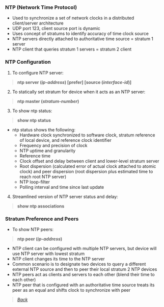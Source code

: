### NTP (Network Time Protocol)  
* Used to synchronize a set of network clocks in a distributed client/server architecture  
* UDP port 123, client source port is dynamic  
* Uses concept of stratums to identify accuracy of time clock source  
* NTP servers directly attached to authoritative time source = stratum 1 server  
* NTP client that queries stratum 1 servers = stratum 2 client  


### NTP Configuration  
1. To configure NTP server:  
> **ntp server (*ip-address*) [prefer] [source (*interface-id*)]**
2. To statically set stratum for device when it acts as an NTP server:  
> **ntp master (*stratum-number*)**  
3. To show ntp status:  
> **show ntp status**  
* ntp status shows the following:  
  * Hardware clock synchronized to software clock, stratum reference of local device, and reference clock identifier  
  * Frequency and precision of clock  
  * NTP uptime and granularity  
  * Reference time  
  * Clock offset and delay between client and lower-level stratum server  
  * Root dispersion (calculated error of actual clock attached to atomic clock) and peer dispersion (root dispersion plus estimated time to reach root NTP server)  
  * NTP loop-filter  
  * Polling interval and time since last update  
4. Streamlined version of NTP server status and delay:  
> **show ntp associations**  


### Stratum Preference and Peers  
* To show NTP peers:  
> **ntp peer (*ip-address*)**  
* NTP client can be configured with multiple NTP servers, but device will use NTP server with lowest stratum  
* NTP client changes its time to the NTP server  
* Common scenario is to designate two devices to query a different external NTP source and then to peer their local stratum 2 NTP devices  
* NTP peers act as clients and servers to each other (blend their time to each other)  
* NTP peer that is configured with an authoritative time source treats its peer as an equal and shifts clock to synchronize with peer  


> *[Back](https://github.com/network-dluong/CCNP-ENCOR/tree/3.0-Infrastructure)*
